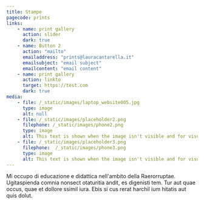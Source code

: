 ```yaml
---
title: Stampe
pagecode: prints
links:
    - name: print gallery
      action: slider
      dark: true
    - name: Button 2 
      action: "mailto"
      emailaddress: "prints@lauracantarella.it"
      emailsubject: "email subject"
      emailcontent: "email content"
    - name: print gallery
      action: linkto
      target: https://test.com
      dark: true 
media: 
    - file: /_static/images/laptop_website005.jpg
      type: image
      alt: null
    - file: /_static/images/placeholder2.png
      filephone: /_static/images/phone2.png
      type: image 
      alt: This text is shown when the image isn't visible and for visually impaired people.
    - file: /_static/images/placeholder3.png
      filephone:  /_static/images/phone3.png
      type: image
      alt: This text is shown when the image isn't visible and for visually impaired people.
---
```

Mi occupo di educazione e didattica nell'ambito della Raerorruptae. Ugitaspienda comnia nonsect otaturitia andit, es digenisti tem. Tur aut quae occus, quae et dollore ssimil iura. Ebis si cus rerat harchil ium hitatis aut quis dolut.